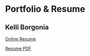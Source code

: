 # Portfolio & Resume
## Kelli Borgonia

[Online Resume](http://kellishouts.github.io)

[Resume PDF](./Resume.pdf)